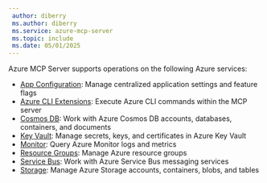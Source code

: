 ```yaml
---
 author: diberry
 ms.author: diberry
 ms.service: azure-mcp-server
 ms.topic: include
 ms.date: 05/01/2025
---
```


Azure MCP Server supports operations on the following Azure services:

- [App Configuration](app-configuration.md): Manage centralized application settings and feature flags
- [Azure CLI Extensions](azure-cli-extension.md): Execute Azure CLI commands within the MCP server
- [Cosmos DB](cosmos-db.md): Work with Azure Cosmos DB accounts, databases, containers, and documents
- [Key Vault](key-vault.md): Manage secrets, keys, and certificates in Azure Key Vault
- [Monitor](monitor.md): Query Azure Monitor logs and metrics
- [Resource Groups](resource-group.md): Manage Azure resource groups
- [Service Bus](service-bus.md): Work with Azure Service Bus messaging services
- [Storage](storage.md): Manage Azure Storage accounts, containers, blobs, and tables